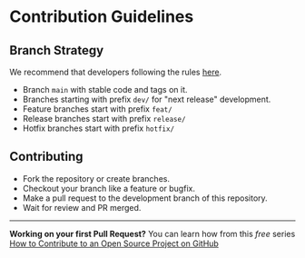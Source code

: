 # Contribution Guidelines

## Branch Strategy

We recommend that developers following the rules [here](https://jeffkreeftmeijer.com/git-flow/git-flow.png).

- Branch `main` with stable code and tags on it.
- Branches starting with prefix `dev/` for "next release" development.
- Feature branches start with prefix `feat/`
- Release branches start with prefix `release/`
- Hotfix branches start with prefix `hotfix/`

## Contributing

- Fork the repository or create branches.
- Checkout your branch like a feature or bugfix.
- Make a pull request to the development branch of this repository.
- Wait for review and PR merged.

---

**Working on your first Pull Request?** You can learn how from this *free* series [How to Contribute to an Open Source Project on GitHub](https://kcd.im/pull-request)